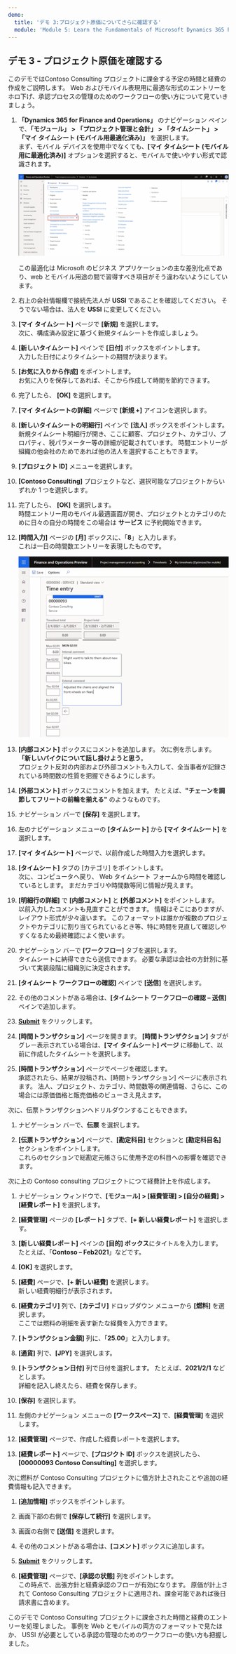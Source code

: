 ```yaml
---
demo:
  title: 'デモ 3:プロジェクト原価についてさらに確認する'
  module: 'Module 5: Learn the Fundamentals of Microsoft Dynamics 365 Project Operations'
---
```


## デモ 3 - プロジェクト原価を確認する

このデモではContoso Consulting プロジェクトに課金する予定の時間と経費の作成をご説明します。 Web およびモバイル表現用に最適な形式のエントリーをホロ下げ、承認プロセスの管理のためのワークフローの使い方について見ていきましょう。

1. **「Dynamics 365 for Finance and Operations」** のナビゲーション ペインで、**「モジュール」 > 「プロジェクト管理と会計」 > 「タイムシート」 > 「マイ タイムシート (モバイル用最適化済み)」** を選択します。  
    まず、モバイル デバイスを使用中でなくても、**[マイ タイムシート (モバイル用に最適化済み)]** オプションを選択すると、モバイルで使いやすい形式で認識されます。

    ![マイ タイムシート (モバイル用最適化済み) が強調表示されているプロジェクト管理と会計メニューのスクリーンショット。](./media/projops_costs_1_select_my_timesheets.png)  

    この最適化は Microsoft のビジネス アプリケーションの主な差別化点であり、web とモバイル用途の間で習得すべき項目がそう違わないようにしています。

1. 右上の会社情報欄で接続先法人が **USSI** であることを確認してください。 そうでない場合は、法人を **USSI** に変更してください。

1. **[マイ タイムシート]** ページで **[新規]** を選択します。  
    次に、構成済み設定に基づく新規タイムシートを作成しましょう。

1. **[新しいタイムシート]** ペインで **[日付]** ボックスをポイントします。  
    入力した日付によりタイムシートの期間が決まります。

1. **[お気に入りから作成]** をポイントします。  
    お気に入りを保存してあれば、そこから作成して時間を節約できます。

1. 完了したら、 **[OK]** を選択します。

1. **[マイ タイムシートの詳細]** ページで **[新規 +]** アイコンを選択します。

1. **[新しいタイムシートの明細行]** ペインで **[法人]** ボックスをポイントします。  
    新規タイムシート明細行が開き、ここに顧客、プロジェクト、カテゴリ、プロパティ、税パラメーター等の詳細が記載されています。 時間エントリーが組織の他会社のためであれば他の法人を選択することもできます。

1. **[プロジェクト ID]** メニューを選択します。

1. **[Contoso Consulting]** プロジェクトなど、選択可能なプロジェクトからいずれか 1 つを選択します。

1. 完了したら、 **[OK]** を選択します。  
    時間エントリー用のモバイル最適画面が開き、プロジェクトとカテゴリのために日々の自分の時間をこの場合は **サービス** に予約開始できます。

1. **[時間入力]** ページの **[月]** ボックスに、「**8**」と入力します。  
    これは一日の時間数エントリーを表現したものです。

    ![[時間入力] ページのスクリーンショット。](./media/projops_costs_2_mon_box.png)

1. **[内部コメント]** ボックスにコメントを追加します。 次に例を示します。 **「新しいバイクについて話し掛けようと思う**。  
    プロジェクト反対の内部および外部コメントも入力して、全当事者が記録されている時間数の性質を把握できるようにします。

1. **[外部コメント]** ボックスにコメントを加えます。 たとえば、**"チェーンを調節してフリートの前輪を揃える"** のようなものです。

1. ナビゲーション バーで **[保存]** を選択します。

1. 左のナビゲーション メニューの **[タイムシート]** から **[マイ タイムシート]** を選択します。

1. **[マイ タイムシート]** ページで、以前作成した時間入力を選択します。

1. **[タイムシート]** タブの [カテゴリ] をポイントします。  
    次に、コンピュータへ戻り、 Web タイムシート フォームから時間を確認しているとします。 まだカテゴリや時間数等同じ情報が見えます。

1. **[明細行の詳細]** で **[内部コメント]** と **[外部コメント]** をポイントします。  
    以前入力したコメントも見直すことができます。 情報はそこにありますが、レイアウト形式が少々違います。 このフォーマットは誰かが複数のプロジェクトやカテゴリに割り当てられているとき等、特に時間を見直して確認しやすくなるため最終確認によく使います。

1. ナビゲーション バーで **[ワークフロー]** タブを選択します。  
    タイムシートに納得できたら送信できます。 必要な承認は会社の方針別に基づいて実装段階に組織別に決定されます。

1. **[タイムシート ワークフローの確認]** ペインで **[送信]** を選択します。

1. その他のコメントがある場合は、**[タイムシート ワークフローの確認 – 送信]** ペインで追加します。

1. **[Submit](送信)** をクリックします。

1. **[時間トランザクション]** ページを開きます。 **[時間トランザクション]** タブがグレー表示されている場合は、**[マイ タイムシート] ページ** に移動して、以前に作成したタイムシートを選択します。

1. **[時間トランザクション]** ページでページを確認します。  
    承認されたら、結果が投稿され、[時間トランザクション] ページに表示されます。 法人、プロジェクト、カテゴリ、時間数等の関連情報、さらに、この場合には原価価格と販売価格のビューさえ見えます。  

次に、伝票トランザクションへドリルダウンすることもできます。

1. ナビゲーション バーで、**伝票** を選択します。

1. **[伝票トランザクション]** ページで、**[勘定科目]** セクションと **[勘定科目名]** セクションをポイントします。  
    これらのセクションで総勘定元帳さらに使用予定の科目への影響を確認できます。  

次に上の Contoso consulting プロジェクトにつて経費計上を作成します。

1. ナビゲーション ウィンドウで、**[モジュール] > [経費管理] > [自分の経費] > [経費レポート]** を選択します。

1. **[経費管理]** ページの **[レポート]** タブで、**[+ 新しい経費レポート]** を選択します。

1. **[新しい経費レポート]** ペインの **[目的] ボックス**にタイトルを入力します。 たとえば、「**Contoso – Feb2021**」などです。

1. **[OK]** を選択します。

1. **[経費]** ページで、**[+ 新しい経費]** を選択します。  
新しい経費明細行が表示されます。

1. **[経費カテゴリ]** 列で、**[カテゴリ]** ドロップダウン メニューから **[燃料]** を選択します。  
ここでは燃料の明細を表す新たな経費を入力できます。

1. **[トランザクション金額]** 列に、「**25.00**」と入力します。

1. **[通貨]** 列で、**[JPY]** を選択します。

1. **[トランザクション日付]** 列で日付を選択します。 たとえば、**2021/2/1** などとします。  
    詳細を記入し終えたら、経費を保存します。

1. **[保存]** を選択します。

1. 左側のナビゲーション メニューの **[ワークスペース]** で、**[経費管理]** を選択します。

1. **[経費管理]** ページで、作成した経費レポートを選択します。

1. **[経費レポート]** ページで、**[プロジクト ID]** ボックスを選択したら、**[00000093 Contoso Consulting]** を選択します。  

次に燃料が Contoso Consulting プロジェクトに借方計上されたことや追加の経費情報も記入できます。

1. **[追加情報]** ボックスをポイントします。

1. 画面下部の右側で **[保存して続行]** を選択します。

1. 画面の右側で **[送信]** を選択します。

1. その他のコメントがある場合は、**[コメント]** ボックスに追加します。

1. **[Submit](送信)** をクリックします。

1. **[経費管理]** ページで、**[承認の状態]** 列をポイントします。  
    この時点で、出張方針と経費承認のフローが有効になります。 原価が計上されて Contoso Consulting プロジェクトに適用され、課金可能であれば後日請求書に含めます。

このデモで Contoso Consulting プロジェクトに課金された時間と経費のエントリーを処理しました。 事例を Web とモバイルの両方のフォーマットで見たほか、 USSI が必要としている承認の管理のためのワークフローの使い方も把握しました。
